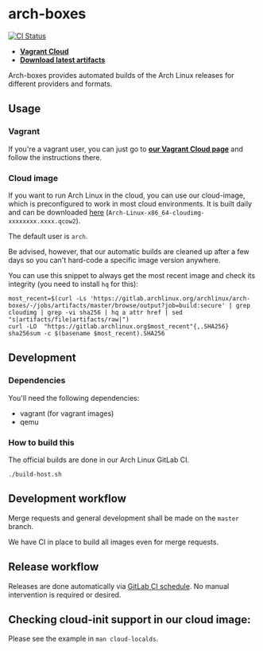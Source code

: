 # arch-boxes
[![CI Status](https://gitlab.archlinux.org/archlinux/arch-boxes/badges/master/pipeline.svg)](https://gitlab.archlinux.org/archlinux/arch-boxes/-/pipelines)

- [**Vagrant Cloud**](https://app.vagrantup.com/archlinux/boxes/archlinux)
- [**Download latest artifacts**](https://gitlab.archlinux.org/archlinux/arch-boxes/-/jobs/artifacts/master/browse/output?job=build:secure)

Arch-boxes provides automated builds of the Arch Linux releases for different providers and formats.

## Usage

### Vagrant
If you're a vagrant user, you can just go to [**our Vagrant Cloud page**](https://app.vagrantup.com/archlinux/boxes/archlinux) and follow the instructions there.

### Cloud image
If you want to run Arch Linux in the cloud, you can use our cloud-image, which is preconfigured to work in most cloud environments. It is built daily and can be downloaded [here](https://gitlab.archlinux.org/archlinux/arch-boxes/-/jobs/artifacts/master/browse/output?job=build:secure) (`Arch-Linux-x86_64-cloudimg-xxxxxxxx.xxxx.qcow2`).

The default user is `arch`.

Be advised, however, that our automatic builds are cleaned up after a few days so you can't hard-code a specific image version anywhere.

You can use this snippet to always get the most recent image and check its integrity (you need to install `hq` for this):

    most_recent=$(curl -Ls 'https://gitlab.archlinux.org/archlinux/arch-boxes/-/jobs/artifacts/master/browse/output?job=build:secure' | grep cloudimg | grep -vi sha256 | hq a attr href | sed "s|artifacts/file|artifacts/raw|")
    curl -LO  "https://gitlab.archlinux.org$most_recent"{,.SHA256}
    sha256sum -c $(basename $most_recent).SHA256

## Development

### Dependencies
You'll need the following dependencies:

* vagrant (for vagrant images)
* qemu

### How to build this
The official builds are done in our Arch Linux GitLab CI.

    ./build-host.sh

## Development workflow
Merge requests and general development shall be made on the `master` branch.

We have CI in place to build all images even for merge requests.

## Release workflow
Releases are done automatically via [GitLab CI schedule](https://gitlab.archlinux.org/archlinux/arch-boxes/-/pipeline_schedules).
No manual intervention is required or desired.

## Checking cloud-init support in our cloud image:
Please see the example in `man cloud-localds`.
